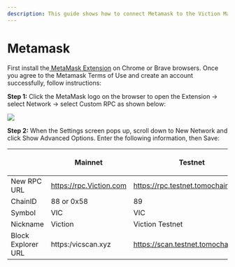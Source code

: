 ```yaml
---
description: This guide shows how to connect Metamask to the Viction Mainnet.
---
```


# Metamask

First install the[ MetaMask Extension](https://metamask.io/) on Chrome or Brave browsers. Once you agree to the Metamask Terms of Use and create an account successfully, follow instructions:

**Step 1:** Click the MetaMask logo on the browser to open the Extension -> select Network -> select Custom RPC as shown below:



![](https://lh4.googleusercontent.com/kOi0vanOKwQxRi\_08zptnbXkrgb5I9RiniQZITS\_yq\_jzyInfPFUi8eQncrGfwansA0JoegI\_BbXvKqJzW6ye-59nIPQLYoeA\_thq84iaMHQcTfyztJ83mCiCpWH6ns7bL1b97N5LcYqwP2ZsBvh3pI)

**Step 2:** When the Settings screen pops up, scroll down to New Network and click Show Advanced Options. Enter the following information, then Save:

| <p><br></p>        | Mainnet                   | Testnet                            |
| ------------------ | ------------------------- | ---------------------------------- |
| New RPC URL        | https://rpc.Viction.com | https://rpc.testnet.tomochain.com  |
| ChainID            | 88 or 0x58                | 89                                 |
| Symbol             | VIC                      | VIC                               |
| Nickname           | Viction                 | Viction Testnet                  |
| Block Explorer URL | https:/vicscan.xyz       | https://scan.testnet.tomochain.com |

